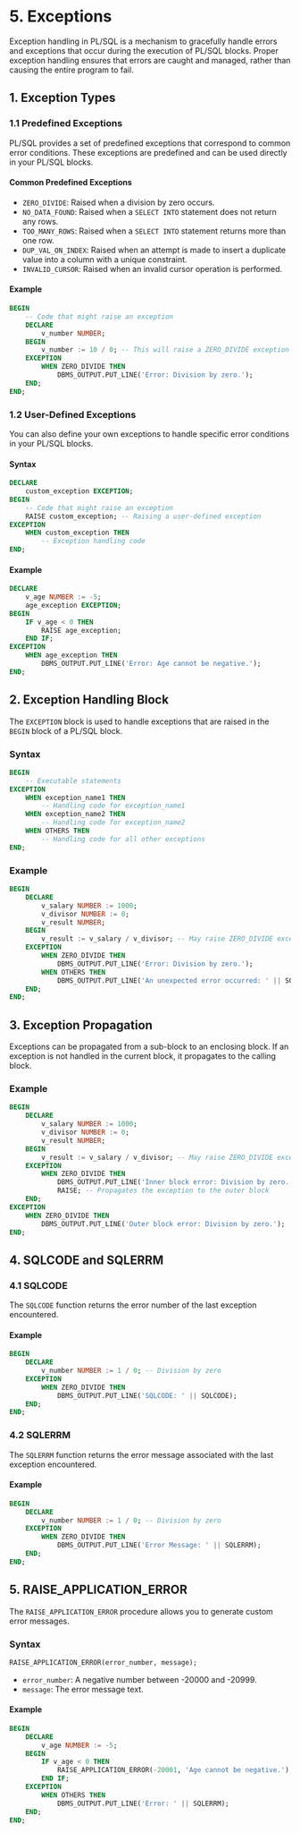 # 5. Exceptions

Exception handling in PL/SQL is a mechanism to gracefully handle errors and exceptions that occur during the execution of PL/SQL blocks. Proper exception handling ensures that errors are caught and managed, rather than causing the entire program to fail.

## 1. Exception Types

### 1.1 Predefined Exceptions

PL/SQL provides a set of predefined exceptions that correspond to common error conditions. These exceptions are predefined and can be used directly in your PL/SQL blocks.

#### Common Predefined Exceptions

- `ZERO_DIVIDE`: Raised when a division by zero occurs.
- `NO_DATA_FOUND`: Raised when a `SELECT INTO` statement does not return any rows.
- `TOO_MANY_ROWS`: Raised when a `SELECT INTO` statement returns more than one row.
- `DUP_VAL_ON_INDEX`: Raised when an attempt is made to insert a duplicate value into a column with a unique constraint.
- `INVALID_CURSOR`: Raised when an invalid cursor operation is performed.

#### Example

```sql
BEGIN
    -- Code that might raise an exception
    DECLARE
        v_number NUMBER;
    BEGIN
        v_number := 10 / 0; -- This will raise a ZERO_DIVIDE exception
    EXCEPTION
        WHEN ZERO_DIVIDE THEN
            DBMS_OUTPUT.PUT_LINE('Error: Division by zero.');
    END;
END;
```

### 1.2 User-Defined Exceptions

You can also define your own exceptions to handle specific error conditions in your PL/SQL blocks.

#### Syntax

```sql
DECLARE
    custom_exception EXCEPTION;
BEGIN
    -- Code that might raise an exception
    RAISE custom_exception; -- Raising a user-defined exception
EXCEPTION
    WHEN custom_exception THEN
        -- Exception handling code
END;
```

#### Example

```sql
DECLARE
    v_age NUMBER := -5;
    age_exception EXCEPTION;
BEGIN
    IF v_age < 0 THEN
        RAISE age_exception;
    END IF;
EXCEPTION
    WHEN age_exception THEN
        DBMS_OUTPUT.PUT_LINE('Error: Age cannot be negative.');
END;
```

## 2. Exception Handling Block

The `EXCEPTION` block is used to handle exceptions that are raised in the `BEGIN` block of a PL/SQL block.

### Syntax

```sql
BEGIN
    -- Executable statements
EXCEPTION
    WHEN exception_name1 THEN
        -- Handling code for exception_name1
    WHEN exception_name2 THEN
        -- Handling code for exception_name2
    WHEN OTHERS THEN
        -- Handling code for all other exceptions
END;
```

### Example

```sql
BEGIN
    DECLARE
        v_salary NUMBER := 1000;
        v_divisor NUMBER := 0;
        v_result NUMBER;
    BEGIN
        v_result := v_salary / v_divisor; -- May raise ZERO_DIVIDE exception
    EXCEPTION
        WHEN ZERO_DIVIDE THEN
            DBMS_OUTPUT.PUT_LINE('Error: Division by zero.');
        WHEN OTHERS THEN
            DBMS_OUTPUT.PUT_LINE('An unexpected error occurred: ' || SQLERRM);
    END;
END;
```

## 3. Exception Propagation

Exceptions can be propagated from a sub-block to an enclosing block. If an exception is not handled in the current block, it propagates to the calling block.

### Example

```sql
BEGIN
    DECLARE
        v_salary NUMBER := 1000;
        v_divisor NUMBER := 0;
        v_result NUMBER;
    BEGIN
        v_result := v_salary / v_divisor; -- May raise ZERO_DIVIDE exception
    EXCEPTION
        WHEN ZERO_DIVIDE THEN
            DBMS_OUTPUT.PUT_LINE('Inner block error: Division by zero.');
            RAISE; -- Propagates the exception to the outer block
    END;
EXCEPTION
    WHEN ZERO_DIVIDE THEN
        DBMS_OUTPUT.PUT_LINE('Outer block error: Division by zero.');
END;
```

## 4. SQLCODE and SQLERRM

### 4.1 SQLCODE

The `SQLCODE` function returns the error number of the last exception encountered.

#### Example

```sql
BEGIN
    DECLARE
        v_number NUMBER := 1 / 0; -- Division by zero
    EXCEPTION
        WHEN ZERO_DIVIDE THEN
            DBMS_OUTPUT.PUT_LINE('SQLCODE: ' || SQLCODE);
    END;
END;
```

### 4.2 SQLERRM

The `SQLERRM` function returns the error message associated with the last exception encountered.

#### Example

```sql
BEGIN
    DECLARE
        v_number NUMBER := 1 / 0; -- Division by zero
    EXCEPTION
        WHEN ZERO_DIVIDE THEN
            DBMS_OUTPUT.PUT_LINE('Error Message: ' || SQLERRM);
    END;
END;
```

## 5. RAISE_APPLICATION_ERROR

The `RAISE_APPLICATION_ERROR` procedure allows you to generate custom error messages.

### Syntax

```sql
RAISE_APPLICATION_ERROR(error_number, message);
```

- `error_number`: A negative number between -20000 and -20999.
- `message`: The error message text.

#### Example

```sql
BEGIN
    DECLARE
        v_age NUMBER := -5;
    BEGIN
        IF v_age < 0 THEN
            RAISE_APPLICATION_ERROR(-20001, 'Age cannot be negative.');
        END IF;
    EXCEPTION
        WHEN OTHERS THEN
            DBMS_OUTPUT.PUT_LINE('Error: ' || SQLERRM);
    END;
END;
```

